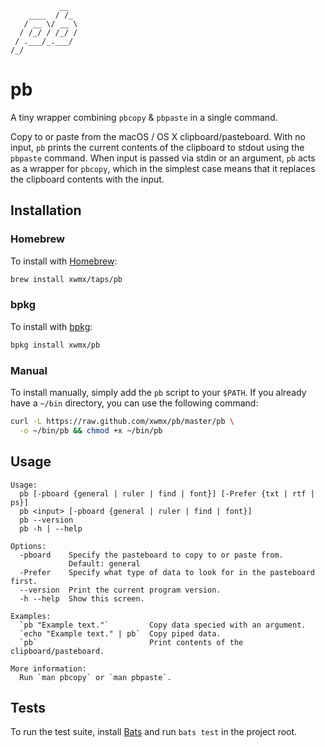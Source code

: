 ```text
           __
    ____  / /_
   / __ \/ __ \
  / /_/ / /_/ /
 / .___/_.___/
/_/
```

# pb

A tiny wrapper combining `pbcopy` &amp; `pbpaste` in a single command.

Copy to or paste from the macOS / OS X clipboard/pasteboard. With no input,
`pb` prints the current contents of the clipboard to stdout using the `pbpaste`
command. When input is passed via stdin or an argument, `pb` acts as a
wrapper for `pbcopy`, which in the simplest case means that it replaces the
clipboard contents with the input.

## Installation

### Homebrew

To install with [Homebrew](http://brew.sh/):

```bash
brew install xwmx/taps/pb
```

### bpkg

To install with [bpkg](http://www.bpkg.io/):

```bash
bpkg install xwmx/pb
```

### Manual

To install manually, simply add the `pb` script to your `$PATH`. If
you already have a `~/bin` directory, you can use the following command:

```bash
curl -L https://raw.github.com/xwmx/pb/master/pb \
  -o ~/bin/pb && chmod +x ~/bin/pb
```

## Usage

```text
Usage:
  pb [-pboard {general | ruler | find | font}] [-Prefer {txt | rtf | ps}]
  pb <input> [-pboard {general | ruler | find | font}]
  pb --version
  pb -h | --help

Options:
  -pboard    Specify the pasteboard to copy to or paste from.
             Default: general
  -Prefer    Specify what type of data to look for in the pasteboard first.
  --version  Print the current program version.
  -h --help  Show this screen.

Examples:
  `pb "Example text."`         Copy data specied with an argument.
  `echo "Example text." | pb`  Copy piped data.
  `pb`                         Print contents of the clipboard/pasteboard.

More information:
  Run `man pbcopy` or `man pbpaste`.
```

## Tests

To run the test suite, install [Bats](https://github.com/sstephenson/bats) and
run `bats test` in the project root.
